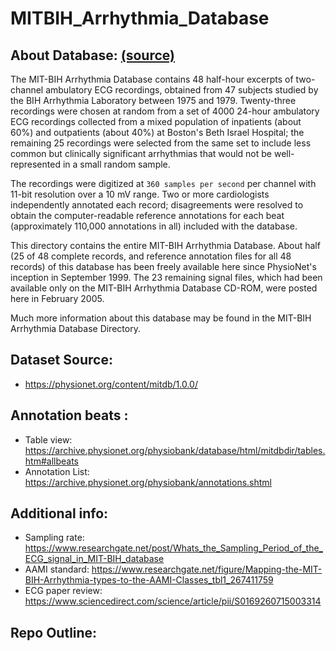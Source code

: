 # MITBIH_Arrhythmia_Database

## About Database: [(source)](https://physionet.org/content/mitdb/1.0.0/)
The MIT-BIH Arrhythmia Database contains 48 half-hour excerpts of two-channel ambulatory ECG recordings, obtained from 47 subjects studied by the BIH Arrhythmia Laboratory between 1975 and 1979. Twenty-three recordings were chosen at random from a set of 4000 24-hour ambulatory ECG recordings collected from a mixed population of inpatients (about 60%) and outpatients (about 40%) at Boston's Beth Israel Hospital; the remaining 25 recordings were selected from the same set to include less common but clinically significant arrhythmias that would not be well-represented in a small random sample.

The recordings were digitized at `360 samples per second` per channel with 11-bit resolution over a 10 mV range. Two or more cardiologists independently annotated each record; disagreements were resolved to obtain the computer-readable reference annotations for each beat (approximately 110,000 annotations in all) included with the database.

This directory contains the entire MIT-BIH Arrhythmia Database. About half (25 of 48 complete records, and reference annotation files for all 48 records) of this database has been freely available here since PhysioNet's inception in September 1999. The 23 remaining signal files, which had been available only on the MIT-BIH Arrhythmia Database CD-ROM, were posted here in February 2005.

Much more information about this database may be found in the MIT-BIH Arrhythmia Database Directory.

## Dataset Source: 
  - https://physionet.org/content/mitdb/1.0.0/
  
## Annotation beats :
  - Table view: https://archive.physionet.org/physiobank/database/html/mitdbdir/tables.htm#allbeats
  - Annotation List: https://archive.physionet.org/physiobank/annotations.shtml
  
## Additional info:
  - Sampling rate: https://www.researchgate.net/post/Whats_the_Sampling_Period_of_the_ECG_signal_in_MIT-BIH_database
  - AAMI standard: https://www.researchgate.net/figure/Mapping-the-MIT-BIH-Arrhythmia-types-to-the-AAMI-Classes_tbl1_267411759
  - ECG paper review: https://www.sciencedirect.com/science/article/pii/S0169260715003314
  
## Repo Outline:

